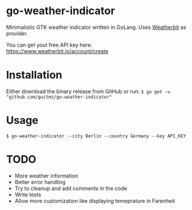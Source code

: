 # go-weather-indicator
Minimalistic GTK weather indicator written in GoLang. Uses [Weatherbit](https://www.weatherbit.io) as provider. 

You can get yout free API key here: https://www.weatherbit.io/account/create

# Installation
Either download the binary release from GitHub or run:
`$ go get -u "github.com/guitmz/go-weather-indicator"`

# Usage
`$ go-weather-indicator --city Berlin --country Germany --key API_KEY`

# TODO
- More weather information
- Better error handling
- Try to cleanup and add comments in the code
- Write tests
- Allow more customization like displaying temeprature in Farenheit
